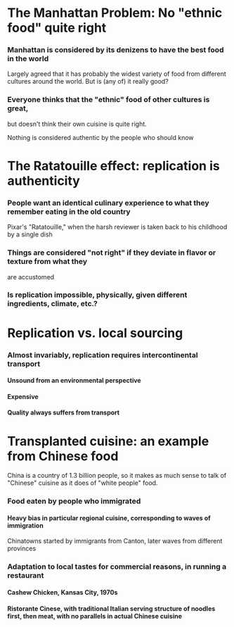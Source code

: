 # The Manhattan Problem: No "ethnic food" quite right

### Manhattan is considered by its denizens to have the best food in the world

Largely agreed that it has probably the widest variety of food from different cultures around the world. But is (any of) it really good?

### Everyone thinks that the "ethnic" food of other cultures is great, 
but doesn't think their own cuisine is quite right.

Nothing is considered authentic by the people who should know

# The Ratatouille effect: replication is authenticity

### People want an identical culinary experience to what they remember eating in the old country

Pixar's "Ratatouille," when the harsh reviewer is taken back to his childhood by a single dish

### Things are considered "not right" if they deviate in flavor or texture from what they 
are accustomed

### Is replication impossible, physically, given different ingredients, climate, etc.?

# Replication vs. local sourcing

### Almost invariably, replication requires intercontinental transport

#### Unsound from an environmental perspective

#### Expensive

#### Quality always suffers from transport

# Transplanted cuisine: an example from Chinese food

China is a country of 1.3 billion people, so it makes as much sense to talk of 
"Chinese" cuisine as it does of "white people" food. 

### Food eaten by people who immigrated

#### Heavy bias in particular regional cuisine, corresponding to waves of immigration

Chinatowns started by immigrants from Canton, later waves from different provinces

### Adaptation to local tastes for commercial reasons, in running a restaurant

#### Cashew Chicken, Kansas City, 1970s

#### Ristorante Cinese, with traditional Italian serving structure of noodles first, then meat, with no parallels in actual Chinese cuisine

